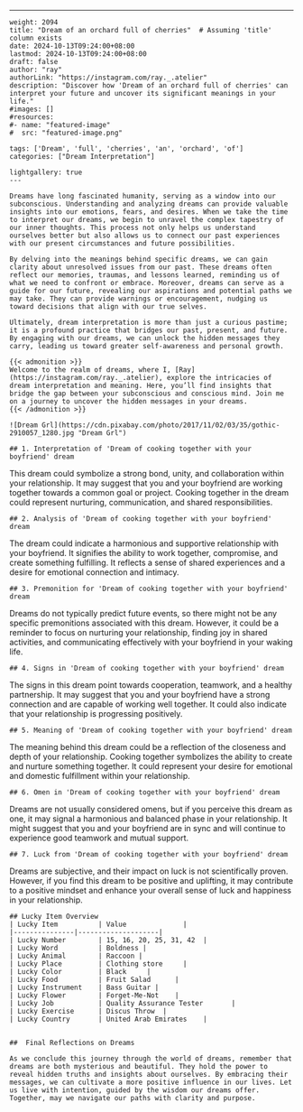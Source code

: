---
    weight: 2094
    title: "Dream of an orchard full of cherries"  # Assuming 'title' column exists
    date: 2024-10-13T09:24:00+08:00
    lastmod: 2024-10-13T09:24:00+08:00
    draft: false
    author: "ray"
    authorLink: "https://instagram.com/ray._.atelier"
    description: "Discover how 'Dream of an orchard full of cherries' can interpret your future and uncover its significant meanings in your life."
    #images: []
    #resources:
    #- name: "featured-image"
    #  src: "featured-image.png"
    
    tags: ['Dream', 'full', 'cherries', 'an', 'orchard', 'of']
    categories: ["Dream Interpretation"]
    
    lightgallery: true
    ---
    
    Dreams have long fascinated humanity, serving as a window into our subconscious. Understanding and analyzing dreams can provide valuable insights into our emotions, fears, and desires. When we take the time to interpret our dreams, we begin to unravel the complex tapestry of our inner thoughts. This process not only helps us understand ourselves better but also allows us to connect our past experiences with our present circumstances and future possibilities.
    
    By delving into the meanings behind specific dreams, we can gain clarity about unresolved issues from our past. These dreams often reflect our memories, traumas, and lessons learned, reminding us of what we need to confront or embrace. Moreover, dreams can serve as a guide for our future, revealing our aspirations and potential paths we may take. They can provide warnings or encouragement, nudging us toward decisions that align with our true selves.
    
    Ultimately, dream interpretation is more than just a curious pastime; it is a profound practice that bridges our past, present, and future. By engaging with our dreams, we can unlock the hidden messages they carry, leading us toward greater self-awareness and personal growth.
    
    {{< admonition >}}
    Welcome to the realm of dreams, where I, [Ray](https://instagram.com/ray._.atelier), explore the intricacies of dream interpretation and meaning. Here, you’ll find insights that bridge the gap between your subconscious and conscious mind. Join me on a journey to uncover the hidden messages in your dreams.
    {{< /admonition >}}
    
    ![Dream Grl](https://cdn.pixabay.com/photo/2017/11/02/03/35/gothic-2910057_1280.jpg "Dream Grl")
    
    ## 1. Interpretation of 'Dream of cooking together with your boyfriend' dream
    
This dream could symbolize a strong bond, unity, and collaboration within your relationship. It may suggest that you and your boyfriend are working together towards a common goal or project. Cooking together in the dream could represent nurturing, communication, and shared responsibilities.
    
    ## 2. Analysis of 'Dream of cooking together with your boyfriend' dream
    
The dream could indicate a harmonious and supportive relationship with your boyfriend. It signifies the ability to work together, compromise, and create something fulfilling. It reflects a sense of shared experiences and a desire for emotional connection and intimacy.
    
    ## 3. Premonition for 'Dream of cooking together with your boyfriend' dream
    
Dreams do not typically predict future events, so there might not be any specific premonitions associated with this dream. However, it could be a reminder to focus on nurturing your relationship, finding joy in shared activities, and communicating effectively with your boyfriend in your waking life.
    
    ## 4. Signs in 'Dream of cooking together with your boyfriend' dream
    
The signs in this dream point towards cooperation, teamwork, and a healthy partnership. It may suggest that you and your boyfriend have a strong connection and are capable of working well together. It could also indicate that your relationship is progressing positively.
    
    ## 5. Meaning of 'Dream of cooking together with your boyfriend' dream
    
The meaning behind this dream could be a reflection of the closeness and depth of your relationship. Cooking together symbolizes the ability to create and nurture something together. It could represent your desire for emotional and domestic fulfillment within your relationship.
    
    ## 6. Omen in 'Dream of cooking together with your boyfriend' dream
    
Dreams are not usually considered omens, but if you perceive this dream as one, it may signal a harmonious and balanced phase in your relationship. It might suggest that you and your boyfriend are in sync and will continue to experience good teamwork and mutual support.
    
    ## 7. Luck from 'Dream of cooking together with your boyfriend' dream
    
Dreams are subjective, and their impact on luck is not scientifically proven. However, if you find this dream to be positive and uplifting, it may contribute to a positive mindset and enhance your overall sense of luck and happiness in your relationship.
    
    ## Lucky Item Overview
    | Lucky Item          | Value              |
    |---------------|--------------------|
    | Lucky Number        | 15, 16, 20, 25, 31, 42  |
    | Lucky Word          | Boldness |
    | Lucky Animal        | Raccoon |
    | Lucky Place         | Clothing store     |
    | Lucky Color         | Black     |
    | Lucky Food          | Fruit Salad      |
    | Lucky Instrument    | Bass Guitar |
    | Lucky Flower        | Forget-Me-Not    |
    | Lucky Job           | Quality Assurance Tester       |
    | Lucky Exercise      | Discus Throw  |
    | Lucky Country       | United Arab Emirates    |
    
    
    ##  Final Reflections on Dreams
    
    As we conclude this journey through the world of dreams, remember that dreams are both mysterious and beautiful. They hold the power to reveal hidden truths and insights about ourselves. By embracing their messages, we can cultivate a more positive influence in our lives. Let us live with intention, guided by the wisdom our dreams offer. Together, may we navigate our paths with clarity and purpose.
    